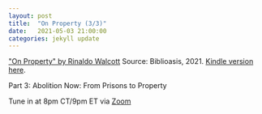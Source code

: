 ```yaml
---
layout: post
title:  "On Property (3/3)"
date:   2021-05-03 21:00:00
categories: jekyll update
---
```


["On Property" by Rinaldo Walcott](https://bookshop.org/books/on-property/9781771964074?aid=13448&listref=civic-tech-book-club-reading-list) Source: Biblioasis, 2021. [Kindle version here](https://www.amazon.com/Property-Field-Notes-Book-ebook/dp/B08K55GD3G/ref=tmm_kin_title_0?_encoding=UTF8&qid=&sr=).

Part 3: Abolition Now: From Prisons to Property

Tune in at 8pm CT/9pm ET via [Zoom](https://harvard.zoom.us/j/97704612486)
